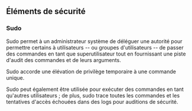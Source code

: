 ## Éléments de sécurité

### Sudo

Sudo permet à un administrateur système de déléguer une autorité pour permettre certains à utilisateurs -- ou groupes
d'utilisateurs -- de passer des commandes en tant que superutilisateur tout en fournissant une piste d'audit des commandes et de
leurs arguments.

Sudo accorde une élévation de privilège temporaire à une commande unique.

Sudo peut également être utilisée pour exécuter des commandes en tant qu'autres utilisateurs ; de plus, sudo trace toutes les
commandes et les tentatives d'accès échouées dans des logs pour auditions de sécurité.
